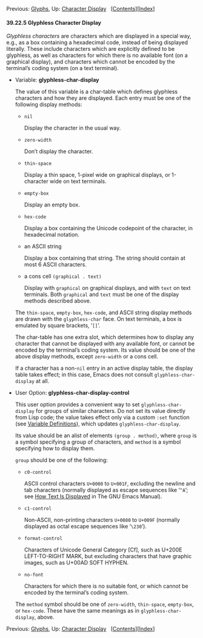 

Previous: [Glyphs](Glyphs.html), Up: [Character Display](Character-Display.html)   \[[Contents](index.html#SEC_Contents "Table of contents")]\[[Index](Index.html "Index")]

#### 39.22.5 Glyphless Character Display

*Glyphless characters* are characters which are displayed in a special way, e.g., as a box containing a hexadecimal code, instead of being displayed literally. These include characters which are explicitly defined to be glyphless, as well as characters for which there is no available font (on a graphical display), and characters which cannot be encoded by the terminal’s coding system (on a text terminal).

*   Variable: **glyphless-char-display**

    The value of this variable is a char-table which defines glyphless characters and how they are displayed. Each entry must be one of the following display methods:

    *   `nil`

        Display the character in the usual way.

    *   `zero-width`

        Don’t display the character.

    *   `thin-space`

        Display a thin space, 1-pixel wide on graphical displays, or 1-character wide on text terminals.

    *   `empty-box`

        Display an empty box.

    *   `hex-code`

        Display a box containing the Unicode codepoint of the character, in hexadecimal notation.

    *   an ASCII string

        Display a box containing that string. The string should contain at most 6 ASCII characters.

    *   a cons cell `(graphical . text)`

        Display with `graphical` on graphical displays, and with `text` on text terminals. Both `graphical` and `text` must be one of the display methods described above.

    The `thin-space`, `empty-box`, `hex-code`, and ASCII string display methods are drawn with the `glyphless-char` face. On text terminals, a box is emulated by square brackets, ‘`[]`’.

    The char-table has one extra slot, which determines how to display any character that cannot be displayed with any available font, or cannot be encoded by the terminal’s coding system. Its value should be one of the above display methods, except `zero-width` or a cons cell.

    If a character has a non-`nil` entry in an active display table, the display table takes effect; in this case, Emacs does not consult `glyphless-char-display` at all.

<!---->

*   User Option: **glyphless-char-display-control**

    This user option provides a convenient way to set `glyphless-char-display` for groups of similar characters. Do not set its value directly from Lisp code; the value takes effect only via a custom `:set` function (see [Variable Definitions](Variable-Definitions.html)), which updates `glyphless-char-display`.

    Its value should be an alist of elements `(group . method)`, where `group` is a symbol specifying a group of characters, and `method` is a symbol specifying how to display them.

    `group` should be one of the following:

    *   `c0-control`

        ASCII control characters `U+0000` to `U+001F`, excluding the newline and tab characters (normally displayed as escape sequences like ‘`^A`’; see [How Text Is Displayed](https://www.gnu.org/software/emacs/manual/html_node/emacs/Text-Display.html#Text-Display) in The GNU Emacs Manual).

    *   `c1-control`

        Non-ASCII, non-printing characters `U+0080` to `U+009F` (normally displayed as octal escape sequences like ‘`\230`’).

    *   `format-control`

        Characters of Unicode General Category \[Cf], such as U+200E LEFT-TO-RIGHT MARK, but excluding characters that have graphic images, such as U+00AD SOFT HYPHEN.

    *   `no-font`

        Characters for which there is no suitable font, or which cannot be encoded by the terminal’s coding system.

    The `method` symbol should be one of `zero-width`, `thin-space`, `empty-box`, or `hex-code`. These have the same meanings as in `glyphless-char-display`, above.

Previous: [Glyphs](Glyphs.html), Up: [Character Display](Character-Display.html)   \[[Contents](index.html#SEC_Contents "Table of contents")]\[[Index](Index.html "Index")]
